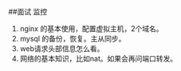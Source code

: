 ##面试 监控

1. nginx 的基本使用，配置虚拟主机，2个域名。
2. mysql 的备份，恢复。主从同步。
3. web请求头部信息怎么看。
4. 网络的基本知识，比如nat。如果会再问端口转发。



